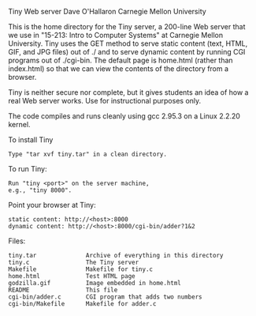 Tiny Web server
Dave O'Hallaron
Carnegie Mellon University

This is the home directory for the Tiny server, a 200-line Web
server that we use in "15-213: Intro to Computer Systems" at Carnegie
Mellon University.  Tiny uses the GET method to serve static content
(text, HTML, GIF, and JPG files) out of ./ and to serve dynamic
content by running CGI programs out of ./cgi-bin. The default 
page is home.html (rather than index.html) so that we can view
the contents of the directory from a browser.

Tiny is neither secure nor complete, but it gives students an
idea of how a real Web server works. Use for instructional purposes only.

The code compiles and runs cleanly using gcc 2.95.3 
on a Linux 2.2.20 kernel.

To install Tiny

    Type "tar xvf tiny.tar" in a clean directory. 

To run Tiny:

    Run "tiny <port>" on the server machine, 
	e.g., "tiny 8000".

Point your browser at Tiny: 
	 
    static content: http://<host>:8000
	dynamic content: http://<host>:8000/cgi-bin/adder?1&2

Files:

    tiny.tar		      Archive of everything in this directory
    tiny.c		          The Tiny server
    Makefile		      Makefile for tiny.c
    home.html		      Test HTML page
    godzilla.gif	      Image embedded in home.html
    README		          This file	
    cgi-bin/adder.c	      CGI program that adds two numbers
    cgi-bin/Makefile	  Makefile for adder.c

